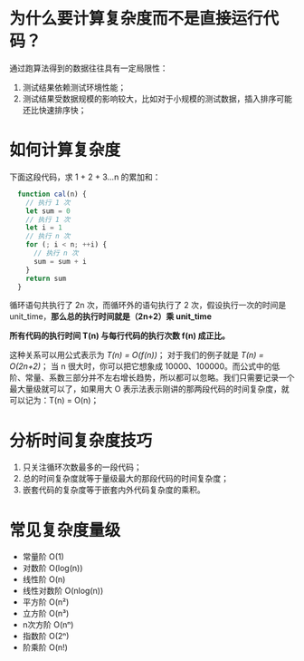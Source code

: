 # 为什么要计算复杂度而不是直接运行代码？
通过跑算法得到的数据往往具有一定局限性：
1. 测试结果依赖测试环境性能；  
2. 测试结果受数据规模的影响较大，比如对于小规模的测试数据，插入排序可能还比快速排序快；

# 如何计算复杂度
下面这段代码，求 1 + 2 + 3...n 的累加和：
  ```javascript
    function cal(n) {
      // 执行 1 次
      let sum = 0
      // 执行 1 次
      let i = 1
      // 执行 n 次
      for (; i < n; ++i) {
        // 执行 n 次
        sum = sum + i
      }
      return sum
    }
  ```
循环语句共执行了 2n 次，而循环外的语句执行了 2 次，假设执行一次的时间是 unit_time，**那么总的执行时间就是（2n+2）乘 unit_time**  

**所有代码的执行时间 T(n) 与每行代码的执行次数 f(n) 成正比。**

这种关系可以用公式表示为 *T(n) = O(f(n))*；
对于我们的例子就是 *T(n) = O(2n+2)*；
当 n 很大时，你可以把它想象成 10000、100000。而公式中的低阶、常量、系数三部分并不左右增长趋势，所以都可以忽略。我们只需要记录一个最大量级就可以了，如果用大 O 表示法表示刚讲的那两段代码的时间复杂度，就可以记为：T(n) = O(n)；

# 分析时间复杂度技巧
1. 只关注循环次数最多的一段代码；
2. 总的时间复杂度就等于量级最大的那段代码的时间复杂度；
3. 嵌套代码的复杂度等于嵌套内外代码复杂度的乘积。

# 常见复杂度量级
* 常量阶 O(1)
* 对数阶 O(log(n))
* 线性阶 O(n)
* 线性对数阶 O(nlog(n))
* 平方阶 O(n²)
* 立方阶 O(n³)
* n次方阶 O(nⁿ)
* 指数阶 O(2ⁿ)
* 阶乘阶 O(n!)



